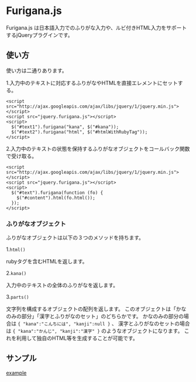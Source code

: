 # Furigana.js
Furigana.js は日本語入力でのふりがな入力や、ルビ付きHTML入力をサポートするjQueryプラグインです。

## 使い方
使い方は二通りあります。

1.入力中のテキストに対応するふりがなやHTMLを直接エレメントにセットする。

    <script src="http://ajax.googleapis.com/ajax/libs/jquery/1/jquery.min.js"></script>
    <script src="jquery.furigana.js"></script>
    <script>
      $("#text1").furigana("kana", $("#kana"));
      $("#text2").furigana("html", $("#htmlWithRubyTag"));
    </script>

2.入力中のテキストの状態を保持するふりがなオブジェクトをコールバック関数で受け取る。

    <script src="http://ajax.googleapis.com/ajax/libs/jquery/1/jquery.min.js"></script>
    <script src="jquery.furigana.js"></script>
    <script>
      $("#text").furigana(function (fo) {
        $("#content").html(fo.html());
      });
    </script>

### ふりがなオブジェクト
ふりがなオブジェクトは以下の３つのメソッドを持ちます。

1.`html()`

rubyタグを含むHTMLを返します。

2.`kana()`

入力中のテキストの全体のふりがなを返します。

3.`parts()`

文字列を構成するオブジェクトの配列を返します。
このオブジェクトは「かなのみの部分」「漢字とふりがなのセット」のどちらかです。
かなのみの部分の場合は `{ "kana":"こんちには", "kanji":null }` 、
漢字とふりがなのセットの場合は `{ "kana":"かんじ", "kanji":"漢字" }` のようなオブジェクトになります。
これを利用して独自のHTML等を生成することが可能です。

## サンプル

[example](http://hkauchi.github.com/furigana.js/)
